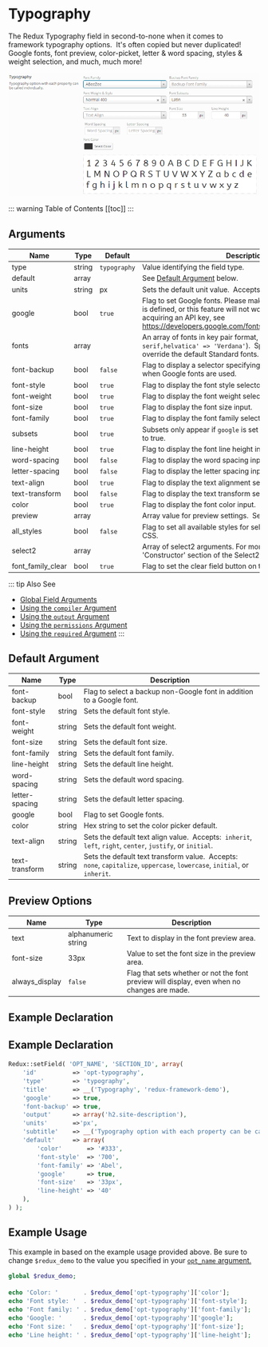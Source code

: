 # Typography

The Redux Typography field in second-to-none when it comes to framework typography options.  It's often copied but never duplicated!  Google fonts, font preview, color-picket, letter &amp; word spacing, styles &amp; weight selection, and much, much more!

<span style="display:block;text-align:center">![](./img/typography.png)</span>

::: warning Table of Contents
[[toc]]
:::

## Arguments
|Name|Type|Default|Description|
|--- |--- |--- |--- |
|type|string|`typography`|Value identifying the field type.|
|default|array||See [Default Argument](#default-argument) below.|
|units|string|px|Sets the default unit value.  Accepts: px em rem %|
|google|bool|`true`|Flag to set Google fonts. Please make sure the Google API key is defined, or this feature will not work. For information on acquiring an API key, see https://developers.google.com/fonts/docs/developer_api#Auth|
|fonts|array||An array of fonts in key pair format, (i.e. `'verdana,san-serif,helvatica' => 'Verdana'`).  Specifying a font array will override the default Standard fonts.|
|font-backup|bool|`false`|Flag to display a selector specifying backup non-Google fonts when Google fonts are used.|
|font-style|bool|`true`|Flag to display the font style selector.|
|font-weight|bool|`true`|Flag to display the font weight selector.|
|font-size|bool|`true`|Flag to display the font size input.|
|font-family|bool|`true`|Flag to display the font family selector.|
|subsets|bool|`true`|Subsets only appear if `google` is set to true and `subsets` is set to true.|
|line-height|bool|`true`|Flag to display the font line height input.|
|word-spacing|bool|`false`|Flag to display the word spacing input.|
|letter-spacing|bool|`false`|Flag to display the letter spacing input.|
|text-align|bool|`true`|Flag to display the text alignment selector.|
|text-transform|bool|`false`|Flag to display the text transform selector.|
|color|bool|`true`|Flag to display the font color input.|
|preview|array||Array value for preview settings.  See 'Preview Options' below.|
|all_styles|bool|`false`|Flag to set all available styles for selected Google font in the CSS.|
|select2|array||Array of select2 arguments. For more information see the 'Constructor' section of the  Select2 docs.|
|font_family_clear|bool|`true`|Flag to set the clear field button on the font-family selector.|

::: tip Also See
- [Global Field Arguments](../configuration/fields/arguments.md)
- [Using the `compiler` Argument](../configuration/fields/compiler.md)
- [Using the `output` Argument](../guide/the-output-argument.md)
- [Using the `permissions` Argument](../configuration/fields/permissions.md)
- [Using the `required` Argument](../configuration/fields/required.md)
:::

## Default Argument
|Name|Type|Description|
|--- |--- |--- |
|font-backup|bool|Flag to select a backup non-Google font in addition to a Google font.|
|font-style|string|Sets the default font style.|
|font-weight|string|Sets the default font weight.|
|font-size|string|Sets the default font size.|
|font-family|string|Sets the default font family.|
|line-height|string|Sets the default line height.|
|word-spacing|string|Sets the default word spacing.|
|letter-spacing|string|Sets the default letter spacing.|
|google|bool|Flag to set Google fonts.|
|color|string|Hex string to set the color picker default.|
|text-align|string|Sets the default text align value.  Accepts:  `inherit`, `left`, `right`, `center`, `justify`, or `initial`.|
|text-transform|string|Sets the default text transform value.  Accepts:  `none`, `capitalize`, `uppercase`, `lowercase`, `initial`, or `inherit`.|

## Preview Options
|Name|Type|Description|
|--- |--- |--- |
|text|alphanumeric string|Text to display in the font preview area.|
|font-size|33px|Value to set the font size in the preview area.|
|always_display|`false`|Flag that sets whether or not the font preview will display, even when no changes are made.|


## Example Declaration
<script>
import builder from './typography.json';
export default {
    data () {
        return {
            builder: builder,
            defaults: {
                'color'       : '#333', 
                'font-style'  : '700', 
                'font-family' : 'Abel', 
                'google'      : true,
                'font-size'   : '33px', 
                'line-height' : '40'
            }
        };
    }
}
</script>
<builder :builder_json="builder" :builder_defaults="defaults" />

## Example Declaration

```php
Redux::setField( 'OPT_NAME', 'SECTION_ID', array( 
    'id'          => 'opt-typography',
    'type'        => 'typography', 
    'title'       => __('Typography', 'redux-framework-demo'),
    'google'      => true, 
    'font-backup' => true,
    'output'      => array('h2.site-description'),
    'units'       =>'px',
    'subtitle'    => __('Typography option with each property can be called individually.', 'redux-framework-demo'),
    'default'     => array(
        'color'       => '#333', 
        'font-style'  => '700', 
        'font-family' => 'Abel', 
        'google'      => true,
        'font-size'   => '33px', 
        'line-height' => '40'
    ),
) );
```

## Example Usage
This example in based on the example usage provided above. Be sure to change `$redux_demo` to the value you specified in your <a title="opt_name" href="/redux-framework/arguments/opt_name/">`opt_name` argument.</a>

```php
global $redux_demo;

echo 'Color: '       . $redux_demo['opt-typography']['color'];
echo 'Font style: '  . $redux_demo['opt-typography']['font-style'];
echo 'Font family: ' . $redux_demo['opt-typography']['font-family'];
echo 'Google: '      . $redux_demo['opt-typography']['google'];
echo 'Font size: '   . $redux_demo['opt-typography']['font-size'];
echo 'Line height: ' . $redux_demo['opt-typography']['line-height'];
```

